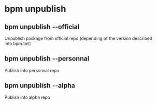 # bpm unpublish

## bpm unpublish --official

Unpublish package from official repo (depending of the version described into bpm.tml)

## bpm unpublish --personnal

Publish into personnal repo

## bpm unpublish --alpha

Publish into alpha repo
